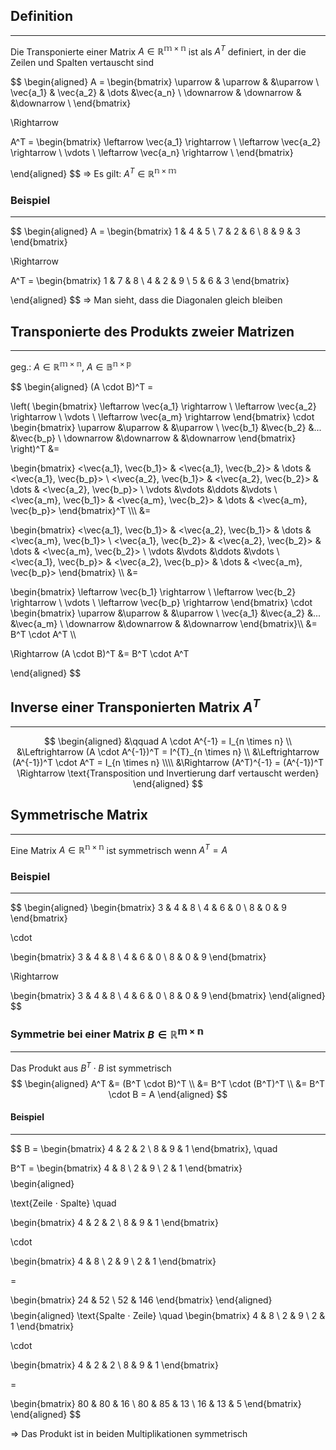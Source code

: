 ## Definition
---
Die Transponierte einer Matrix $A \in \mathbb{R^{m \times n}}$ ist als $A^T$ definiert, in der die Zeilen und Spalten vertauscht sind

$$
\begin{aligned}
A = 
\begin{bmatrix}
\uparrow & \uparrow & &\uparrow \\
\vec{a_1} & \vec{a_2} & \dots &\vec{a_n} \\
\downarrow & \downarrow & &\downarrow \\
\end{bmatrix}

\Rightarrow

A^T = 
\begin{bmatrix}
\leftarrow \vec{a_1} \rightarrow \\ \leftarrow \vec{a_2} \rightarrow \\ \vdots \\ \leftarrow \vec{a_n} \rightarrow \\
\end{bmatrix}

\end{aligned}
$$
$\Rightarrow$ Es gilt: $A^T \in \mathbb{R^{n \times m}}$ 

### Beispiel
---
$$
\begin{aligned}
A = 
\begin{bmatrix}
1 & 4 & 5 \\
7 & 2 & 6 \\
8 & 9 & 3
\end{bmatrix}

\Rightarrow

A^T = 
\begin{bmatrix}
1 & 7 & 8 \\
4 & 2 & 9 \\
5 & 6 & 3
\end{bmatrix}

\end{aligned}
$$
$\Rightarrow$ Man sieht, dass die Diagonalen gleich bleiben

## Transponierte des Produkts zweier Matrizen
---
geg.: $A \in \mathbb{R^{m \times n}}$,  $A \in \mathbb{B^{n \times p}}$

$$
\begin{aligned}
(A \cdot B)^T =

\left(
\begin{bmatrix}
\leftarrow \vec{a_1} \rightarrow \\
\leftarrow \vec{a_2} \rightarrow \\
\vdots \\ 
\leftarrow \vec{a_m} \rightarrow
\end{bmatrix} \cdot
\begin{bmatrix}
\uparrow &\uparrow & &\uparrow \\
\vec{b_1} &\vec{b_2}  &... &\vec{b_p} \\
\downarrow &\downarrow & &\downarrow
\end{bmatrix}
\right)^T &=

\begin{bmatrix}
<\vec{a_1}, \vec{b_1}> & <\vec{a_1}, \vec{b_2}> & \dots & <\vec{a_1}, \vec{b_p}> \\
<\vec{a_2}, \vec{b_1}> & <\vec{a_2}, \vec{b_2}> & \dots & <\vec{a_2}, \vec{b_p}> \\
\vdots &\vdots &\ddots &\vdots \\
<\vec{a_m}, \vec{b_1}> & <\vec{a_m}, \vec{b_2}> & \dots & <\vec{a_m}, \vec{b_p}>
\end{bmatrix}^T \\\\\\ &=

\begin{bmatrix}
<\vec{a_1}, \vec{b_1}> & <\vec{a_2}, \vec{b_1}> & \dots & <\vec{a_m}, \vec{b_1}> \\
<\vec{a_1}, \vec{b_2}> & <\vec{a_2}, \vec{b_2}> & \dots & <\vec{a_m}, \vec{b_2}> \\
\vdots &\vdots &\ddots &\vdots \\
<\vec{a_1}, \vec{b_p}> & <\vec{a_2}, \vec{b_p}> & \dots & <\vec{a_m}, \vec{b_p}>
\end{bmatrix} \\\\ &=

\begin{bmatrix}
\leftarrow \vec{b_1} \rightarrow \\
\leftarrow \vec{b_2} \rightarrow \\
\vdots \\ 
\leftarrow \vec{b_p} \rightarrow
\end{bmatrix} \cdot
\begin{bmatrix}
\uparrow &\uparrow & &\uparrow \\
\vec{a_1} &\vec{a_2}  &... &\vec{a_m} \\
\downarrow &\downarrow & &\downarrow
\end{bmatrix}\\\\ &= B^T \cdot A^T \\\\

\Rightarrow (A \cdot B)^T &= B^T \cdot A^T

\end{aligned} 
$$
## Inverse einer Transponierten Matrix $A^T$ 
---
$$
\begin{aligned}
&\qquad A \cdot A^{-1} = I_{n \times n} \\
&\Leftrightarrow (A \cdot A^{-1})^T = I^{T}_{n \times n} \\
&\Leftrightarrow (A^{-1})^T \cdot A^T = I_{n \times n} \\\\
&\Rightarrow (A^T)^{-1} = (A^{-1})^T \Rightarrow \text{Transposition und Invertierung darf vertauscht werden}
\end{aligned}
$$

## Symmetrische Matrix
---
Eine Matrix $A \in \mathbb{R^{n \times n}}$ ist symmetrisch wenn $A^T = A$ 

### Beispiel
---
$$
\begin{aligned}
\begin{bmatrix}
3 & 4 & 8 \\
4 & 6 & 0 \\
8 & 0 & 9
\end{bmatrix}

\cdot 

\begin{bmatrix}
3 & 4 & 8 \\
4 & 6 & 0 \\
8 & 0 & 9
\end{bmatrix}

\Rightarrow

\begin{bmatrix}
3 & 4 & 8 \\
4 & 6 & 0 \\
8 & 0 & 9
\end{bmatrix}
\end{aligned}
$$
### Symmetrie bei einer Matrix $B \in \mathbb{R^{m \times n}}$ 
---
Das Produkt aus $B^T \cdot B$ ist symmetrisch
$$
\begin{aligned}
A^T &= (B^T \cdot B)^T \\
&= B^T \cdot (B^T)^T \\
&= B^T \cdot B = A
\end{aligned}
$$

#### Beispiel
---
$$
B =
\begin{bmatrix}
4 & 2 & 2 \\
8 & 9 & 1
\end{bmatrix}, \quad

B^T = 
\begin{bmatrix}
4 & 8 \\
2 & 9 \\
2 & 1
\end{bmatrix}
$$
$$
\begin{aligned}

\text{Zeile $\cdot$ Spalte} \quad

\begin{bmatrix}
4 & 2 & 2 \\
8 & 9 & 1
\end{bmatrix}

\cdot


\begin{bmatrix}
4 & 8 \\
2 & 9 \\
2 & 1
\end{bmatrix}

=

\begin{bmatrix}
24 & 52 \\
52 & 146
\end{bmatrix}
\end{aligned}
$$
$$
\begin{aligned}
\text{Spalte $\cdot$ Zeile} \quad
\begin{bmatrix}
4 & 8 \\
2 & 9 \\
2 & 1
\end{bmatrix}

\cdot

\begin{bmatrix}
4 & 2 & 2 \\
8 & 9 & 1
\end{bmatrix}

=

\begin{bmatrix}
80 & 80 & 16 \\
80 & 85 & 13 \\
16 & 13 & 5
\end{bmatrix}
\end{aligned}
$$

$\Rightarrow$ Das Produkt ist in beiden Multiplikationen symmetrisch